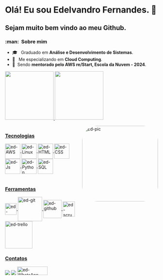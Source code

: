 # Olá! Eu sou Edelvandro Fernandes. 👋
## Sejam muito bem vindo ao meu Github.



<h3> :man: &nbsp;Sobre mim </h3>

 
- 🎓 &nbsp; Graduado em **Análise e Desenvolvimento de Sistemas**.
- 🌱 &nbsp; Me especializando em  **Cloud Computing**.
- :rocket: &nbsp;Sendo **mentorado pelo AWS re/Start, Escola da Nuvem - 2024**. 


<div style="display: inline_block">
  <a href="https://github.com/edelvandro">
  <img height="160em" src="https://github-readme-stats.vercel.app/api?username=edelvandro&show_icons=true&theme=dracula&include_all_commits=true&count_private=true">
  <img height="160em" src="https://github-readme-stats.vercel.app/api/top-langs/?username=edelvandro&layout=compact&langs_count=7&theme=dracula">
</div>
  
 <br>
  
 <a href="https://github.com/edelvandro">
 <img align="right" alt="Ed-pic" height="250" style="border-radius:50px;"
 src="https://c.tenor.com/NOYF3f82b_gAAAAC/programmer.gif">
  
  ### Tecnologias 
  
 <div style="display: inline_block">
  <img align="center" alt="ed-AWS" height="50" width="50" src="https://cdn.jsdelivr.net/gh/devicons/devicon@latest/icons/amazonwebservices/amazonwebservices-original-wordmark.svg"> 
  <img align="center" alt="ed-Linux" height="50" width="50" src="https://cdn.jsdelivr.net/gh/devicons/devicon/icons/linux/linux-original.svg">
  <img align="center" alt="ed-HTML" height="50" width="50" src="https://cdn.jsdelivr.net/gh/devicons/devicon/icons/html5/html5-original-wordmark.svg">
  <img align="center" alt="ed-CSS" height="50" width="50" src="https://cdn.jsdelivr.net/gh/devicons/devicon/icons/css3/css3-original-wordmark.svg">
  <img align="center" alt="ed-Js" height="50" width="50" src="https://cdn.jsdelivr.net/gh/devicons/devicon/icons/javascript/javascript-original.svg">
  <img align="center" alt="ed-Python" height="50" width="50" src="https://cdn.jsdelivr.net/gh/devicons/devicon/icons/python/python-original-wordmark.svg">
  <img align="center" alt="ed-SQL" height="50" width="50" src="https://cdn-icons-png.flaticon.com/512/29/29165.png">

  

 </div>
  

  
  <br>
  
  ### Ferramentas 
  
  <div style="display: inline_block">
   <img align="center" alt="ed-vsCode" height="38" width="38"src="https://cdn.jsdelivr.net/gh/devicons/devicon/icons/vscode/vscode-original-wordmark.svg">
   <img align="center" alt="ed-git" height="80" width="80" src="https://cdn.jsdelivr.net/gh/devicons/devicon/icons/git/git-plain-wordmark.svg">
   <img align="center" alt="ed-github" height="60" width="60" src="https://cdn.jsdelivr.net/gh/devicons/devicon@latest/icons/github/github-original-wordmark.svg"/>
   <img align="center" alt="ed-scrum" height="50" width="40" src="https://encrypted-tbn0.gstatic.com/images?q=tbn:ANd9GcTVotLFx-mnmULKiHC8VbYwjIHAs8MnKSvrOw&usqp=CAU">
   <img align="center" alt="ed-trello" height="90" width="90" src="https://cdn.jsdelivr.net/gh/devicons/devicon/icons/trello/trello-plain-wordmark.svg">    
     
  </div>
  
  
 
          
   ### Contatos 

<div style="display: inline_block">
  <a href = "mailto:contato@edelvandro@gmail.com"><img src="https://img.shields.io/badge/Gmail-D14836?style=for-the-badge&logo=gmail&logoColor=white"   target="_blank"></a>
  <a href="https://www.linkedin.com/in/edelvandro" target="_blank"><img src="https://img.shields.io/badge/-LinkedIn-%230077B5?style=for-the-badge&logo=linkedin&logoColor=white" target="_blank"></a>  
  <a href="https://api.whatsapp.com/send?phone=5519991043580" alt="WhatsApp">
  <img alt="ed-WhatsApp" height="28" width="100" src="https://img.shields.io/badge/-WhatsApp-25d366?style=flat square&labelColor=25d366&logo=whatsapp&logoColor=white&link=https://api.whatsapp.com/send?phone=5519991043580&text=Entre em Contato"></a>
  </div>
